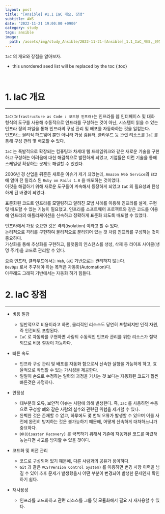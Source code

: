 ```yaml
---
layout: post
title: "[Ansible] #1.1 IaC 개요, 장점"
subtitle: AWS
date: '2022-11-21 19:00:00 +0900'
category: study
tags: ansible
image:
  path: /assets/img/study_Ansible/2022-11-21-[Ansible]_1.1_IaC_개요,_장점/logo.png
---
```


`IaC` 의 개요와 장점을 알아보자.

<!--more-->

* this unordered seed list will be replaced by the toc
{:toc}

<br>


# 1. IaC 개요
---

`IaC(Infrastructure as Code : 코드형 인프라)`는 인프라를 웹 인터페이스 및 대화 형식의 도구를 사용해 수동적으로 인프라를 구성하는 것이 아닌, 시스템이 읽을 수 있는 인프라 정의 파일을 통해 인프라의 구성 관리 및 배포를 자동화하는 것을 일컫는다.<br>
인프라는 물리적 하드웨어 뿐만 아니라 가상 컴퓨터, 클라우드 등 관련 리소스를 `IaC` 를 통해 구성 관리 및 배포할 수 있다.

`IaC` 는 폭발적으로 확장되는 컴퓨팅과 차세대 웹 프레임워크와 같은 새로운 기술을 구현하고 구성하는 어려움에 대한 해결책으로 발전하게 되었고, 기업들은 이런 기술을 통해 스케일링 확장하는 문제도 해결할 수 있었다.

2006년 경 산업을 뒤흔든 새로운 이슈가 제기 되었는데, `Amazon Web Service`의 `EC2`에 얼마 전 릴리스 된 `Ruby on Rails 1.0` 을 배포하는 것이었다.<br>
이것을 해결하기 위해 새로운 도구들이 계속해서 등장하게 되었고 `IaC` 의 필요성과 탄생하게 된 배경이 되었다.

표준화된 코드로 인프라를 모델링하고 알려진 모범 사례를 이용해 인프라를 설계, 구현 및 배포할 수 있는 기능이 필요했고, 인프라를 소프트웨어 프로젝트와 같은 코드를 이용해 인프라의 애플리케이션을 신속하고 정확하게 표준화 되도록 배포할 수 있었다.

인프라에서 가장 중요한 것은 격리(isolation) 이라고 할 수 있다.<br>
논리적으로 격리를 구현하여 물리적으로 분리되어 있는 것 처럼 인프라를 구성하는 것이 중요하다.<br>
가상화를 통해 추상화를 구현하고, 플랫폼의 인스턴스를 생성, 삭제 등 라이프 사이클(생명 주기)을 코드로 관리할 수 있다.<br>

요즘 인프라, 클라우드에서는 `Web`, `GUI` 기반으로는 관리하지 않는다.<br>
`DevOps` 로서 추구해야 하는 목적은 자동화(Automation)다.<br>
아무래도 그래픽 기반에서는 자동화 하기 힘들다.

# 2. IaC 장점
---

* 비용 절감
    + 일반적으로 비용이라고 하면, 물리적인 리소스도 당연히 포함되지만 인적 자원, 즉 인건비도 포함된다.
    + `IaC` 로 자동화를 구현하면 사람의 수동적인 인프라 관리를 위한 리소스가 절약되므로 비용 절감이 가능하다.

* 빠른 속도
    + 인프라 구성 관리 및 배포를 자동화 함으로서 신속한 실행을 가능하게 하고, 효율적으로 작업할 수 있는 가시성을 제공한다.
    + 일일이 손으로 수정하는 일련의 과정을 거치는 것 보다는 자동화된 코드가 훨씬 빠른것은 자명하다.

* 안정성
    + 대부분의 오류, 보안적 이슈는 사람에 의해 발생한다. 즉, `IaC` 를 사용하면 수동으로 구성할 떄와 같은 사람의 실수와 관련된 위험을 제거할 수 있다.
    + 완벽한 것은 존재할 수 없고, 하루에도 몇 번씩 오류가 발생할 수 있으며 이를 사전에 완전히 방지하는 것은 불가능하기 때문에, 어떻게 신속하게 대처하느냐가 중요하다.
    + `DR(Disaster Recovery)` 를 극복하기 위해서 기존에 자동화된 코드를 마련해 놓는다면 사고를 방지할 수 있을 것이다.

* 코드화 및 버전 관리
    + 코드로 구성되어 있기 떄문에, 다른 사람과의 공유가 용이하다.
    + `Git` 과 같은 `VCS(Version Control System)` 를 이용하면 변경 사항 이력을 남길 수 있어 추후 문제가 발생했을시 어떤 부분이 변경되어 발생한 문제인지 확인하기 쉽다.

* 재사용성
    + 인프라를 코드화하고 관련 리소스를 그룹 및 모듈화해서 필요 시 재사용할 수 있다.
